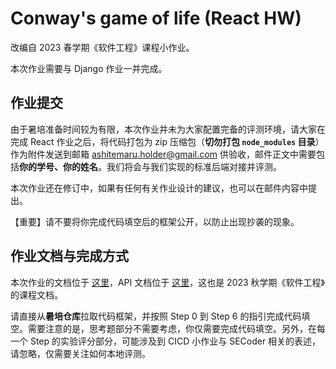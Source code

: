 # Conway's game of life (React HW)

改编自 2023 春学期《软件工程》课程小作业。

本次作业需要与 Django 作业一并完成。

## 作业提交

由于暑培准备时间较为有限，本次作业并未为大家配置完备的评测环境，请大家在完成 React 作业之后，将代码打包为 zip 压缩包（**切勿打包 `node_modules` 目录**）作为附件发送到邮箱 ashitemaru.holder@gmail.com 供验收，邮件正文中需要包括**你的学号、你的姓名**。我们将会与我们实现的标准后端对接并评测。

本次作业还在修订中，如果有任何有关作业设计的建议，也可以在邮件内容中提出。

【重要】请不要将你完成代码填空后的框架公开，以防止出现抄袭的现象。

## 作业文档与完成方式

本次作业的文档位于 [这里](https://thuse-course.github.io/course-index/handout/react/)，API 文档位于 [这里](https://thuse-course.github.io/course-index/handout/api/)，这也是 2023 秋学期《软件工程》的课程文档。

请直接从**暑培仓库**拉取代码框架，并按照 Step 0 到 Step 6 的指引完成代码填空。需要注意的是，思考题部分不需要考虑，你仅需要完成代码填空。另外，在每一个 Step 的实验评分部分，可能涉及到 CICD 小作业与 SECoder 相关的表述，请忽略，仅需要关注如何本地评测。
